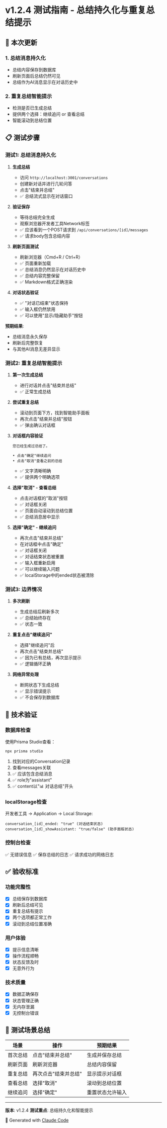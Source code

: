 # v1.2.4 测试指南 - 总结持久化与重复总结提示

## 🎯 本次更新

### 1. 总结消息持久化
- 总结内容保存到数据库
- 刷新页面后总结仍然可见
- 总结作为AI消息显示在对话历史中

### 2. 重复总结智能提示
- 检测是否已生成总结
- 提供两个选择：继续追问 or 查看总结
- 智能滚动到总结位置

## 📋 测试步骤

### 测试1: 总结消息持久化

1. **生成总结**
   - 访问 `http://localhost:3001/conversations`
   - 创建新对话并进行几轮问答
   - 点击"结束并总结"
   - ✅ 总结流式显示在对话窗口

2. **验证保存**
   - 等待总结完全生成
   - 观察浏览器开发者工具Network标签
   - ✅ 应该看到一个POST请求到 `/api/conversations/[id]/messages`
   - ✅ 请求body包含总结内容

3. **刷新页面测试**
   - 刷新浏览器（Cmd+R / Ctrl+R）
   - ✅ 页面重新加载
   - ✅ 总结消息仍然显示在对话历史中
   - ✅ 总结内容完整保留
   - ✅ Markdown格式正确渲染

4. **对话状态验证**
   - ✅ "对话已结束"状态保持
   - ✅ 输入框仍然禁用
   - ✅ 可以使用"显示/隐藏助手"按钮

**预期结果**:
- 总结消息永久保存
- 刷新后完整恢复
- 与其他AI消息无差异显示

### 测试2: 重复总结智能提示

1. **第一次生成总结**
   - 进行对话并点击"结束并总结"
   - ✅ 正常生成总结

2. **尝试重复总结**
   - 滚动到页面下方，找到智能助手面板
   - 再次点击"结束并总结"按钮
   - ✅ 弹出确认对话框

3. **对话框内容验证**
   ```
   您已经生成过总结了。

   • 点击"确定"继续追问
   • 点击"取消"查看之前的总结
   ```
   - ✅ 文字清晰明确
   - ✅ 提供两个明确选项

4. **选择"取消" - 查看总结**
   - 点击对话框的"取消"按钮
   - ✅ 对话框关闭
   - ✅ 页面自动滚动到总结位置
   - ✅ 总结消息居中显示

5. **选择"确定" - 继续追问**
   - 再次点击"结束并总结"
   - 在对话框中点击"确定"
   - ✅ 对话框关闭
   - ✅ 对话结束状态被重置
   - ✅ 输入框重新启用
   - ✅ 可以继续输入问题
   - ✅ localStorage中的ended状态被清除

### 测试3: 边界情况

1. **多次刷新**
   - 生成总结后刷新多次
   - ✅ 总结始终存在
   - ✅ 状态一致

2. **重复点击"继续追问"**
   - 选择"继续追问"后
   - 再次点击"结束并总结"
   - ✅ 因为已有总结，再次显示提示
   - ✅ 逻辑循环正确

3. **网络异常处理**
   - 断网状态下生成总结
   - ✅ 显示错误提示
   - ✅ 不会保存到数据库

## 🔧 技术验证

### 数据库检查

使用Prisma Studio查看：
```bash
npx prisma studio
```

1. 找到对应的Conversation记录
2. 查看messages关联
3. ✅ 应该包含总结消息
4. ✅ role为"assistant"
5. ✅ content以"📊 对话总结"开头

### localStorage检查

开发者工具 → Application → Local Storage:
```
conversation_[id]_ended: "true" (对话结束状态)
conversation_[id]_showAssistant: "true/false" (助手面板状态)
```

### 控制台检查

✅ 无错误信息
✅ 保存总结的日志
✅ 请求成功的网络日志

## ✅ 验收标准

### 功能完整性
- [x] 总结保存到数据库
- [x] 刷新后总结可见
- [x] 重复总结有提示
- [x] 两个选项都正常工作
- [x] 滚动到总结位置准确

### 用户体验
- [x] 提示信息清晰
- [x] 操作流程顺畅
- [x] 状态反馈及时
- [x] 无意外行为

### 技术质量
- [x] 数据正确保存
- [x] 状态管理正确
- [x] 无内存泄漏
- [x] 无控制台错误

## 🎯 测试场景总结

| 场景 | 操作 | 预期结果 |
|------|------|----------|
| 首次总结 | 点击"结束并总结" | 生成并保存总结 |
| 刷新页面 | 刷新浏览器 | 总结内容保留 |
| 重复总结 | 再次点击"结束并总结" | 显示提示对话框 |
| 查看总结 | 选择"取消" | 滚动到总结位置 |
| 继续追问 | 选择"确定" | 重置状态允许输入 |

---

**版本**: v1.2.4
**测试重点**: 总结持久化和智能提示

🤖 Generated with [Claude Code](https://claude.com/claude-code)
